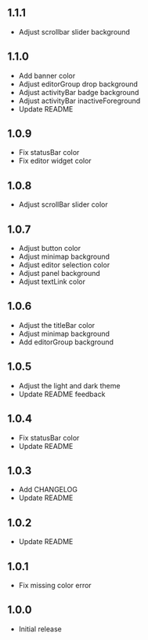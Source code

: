 ## 1.1.1
+ Adjust scrollbar slider background

## 1.1.0
+ Add banner color
+ Adjust editorGroup drop background
+ Adjust activityBar badge background
+ Adjust activityBar inactiveForeground
+ Update README

## 1.0.9

+ Fix statusBar color
+ Fix editor widget color

## 1.0.8

+ Adjust scrollBar slider color

## 1.0.7

+ Adjust button color
+ Adjust minimap background
+ Adjust editor selection color
+ Adjust panel background
+ Adjust textLink color

## 1.0.6

+ Adjust the titleBar color
+ Adjust minimap background
+ Add editorGroup background

## 1.0.5

+ Adjust the light and dark theme
+ Update README feedback

## 1.0.4

+ Fix statusBar color
+ Update README

## 1.0.3

+ Add CHANGELOG
+ Update README

## 1.0.2

+ Update README

## 1.0.1

- Fix missing color error

## 1.0.0

- Initial release